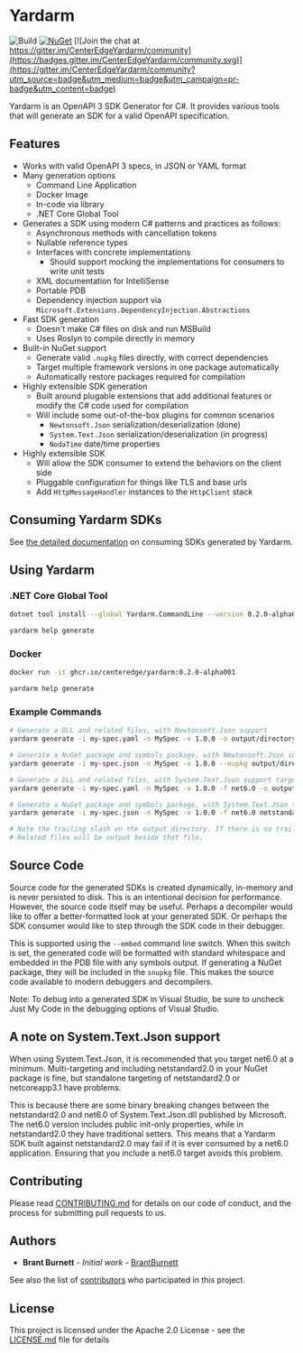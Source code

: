 # Yardarm

![Build](https://github.com/CenterEdge/Yardarm/workflows/Build/badge.svg?branch=main&event=push)
[![NuGet](https://img.shields.io/nuget/dt/Yardarm?label=NuGet&logo=NuGet)](https://www.nuget.org/packages/Yardarm)
[![Join the chat at https://gitter.im/CenterEdgeYardarm/community](https://badges.gitter.im/CenterEdgeYardarm/community.svg)](https://gitter.im/CenterEdgeYardarm/community?utm_source=badge&utm_medium=badge&utm_campaign=pr-badge&utm_content=badge)

Yardarm is an OpenAPI 3 SDK Generator for C#. It provides various tools that will generate an SDK for a valid OpenAPI specification.

## Features

- Works with valid OpenAPI 3 specs, in JSON or YAML format
- Many generation options
  - Command Line Application
  - Docker Image
  - In-code via library
  - .NET Core Global Tool
- Generates a SDK using modern C# patterns and practices as follows:
  - Asynchronous methods with cancellation tokens
  - Nullable reference types
  - Interfaces with concrete implementations
    - Should support mocking the implementations for consumers to write unit tests
  - XML documentation for IntelliSense
  - Portable PDB
  - Dependency injection support via `Microsoft.Extensions.DependencyInjection.Abstractions`
- Fast SDK generation
  - Doesn't make C# files on disk and run MSBuild
  - Uses Roslyn to compile directly in memory
- Built-in NuGet support
  - Generate valid `.nupkg` files directly, with correct dependencies
  - Target multiple framework versions in one package automatically
  - Automatically restore packages required for compilation
- Highly extensible SDK generation
  - Built around plugable extensions that add additional features or modify the C# code used for compilation
  - Will include some out-of-the-box plugins for common scenarios
    - `Newtonsoft.Json` serialization/deserialization (done)
    - `System.Text.Json` serialization/deserialization (in progress)
    - `NodaTime` date/time properties
- Highly extensible SDK
  - Will allow the SDK consumer to extend the behaviors on the client side
  - Pluggable configuration for things like TLS and base urls
  - Add `HttpMessageHandler` instances to the `HttpClient` stack

## Consuming Yardarm SDKs

See [the detailed documentation](./docs/consuming) on consuming SDKs generated by Yardarm.

## Using Yardarm

### .NET Core Global Tool

```sh
dotnet tool install --global Yardarm.CommandLine --version 0.2.0-alpha001

yardarm help generate
```

### Docker

```sh
docker run -it ghcr.io/centeredge/yardarm:0.2.0-alpha001

yardarm help generate
```

### Example Commands

```sh
# Generate a DLL and related files, with Newtonsoft.Json support
yardarm generate -i my-spec.yaml -n MySpec -v 1.0.0 -o output/directory/ -x Yardarm.NewtonsoftJson

# Generate a NuGet package and symbols package, with Newtonsoft.Json support
yardarm generate -i my-spec.json -n MySpec -v 1.0.0 --nupkg output/directory/ -x Yardarm.NewtonsoftJson

# Generate a DLL and related files, with System.Text.Json support targeting net6.0
yardarm generate -i my-spec.yaml -n MySpec -v 1.0.0 -f net6.0 -o output/directory/ -x Yardarm.SystemTextJson

# Generate a NuGet package and symbols package, with System.Text.Json support targeting net6.0 and netstandard2.0
yardarm generate -i my-spec.json -n MySpec -v 1.0.0 -f net6.0 netstandard2.0 --nupkg output/directory/ -x Yardarm.SystemTextJson

# Note the trailing slash on the output directory. If there is no trailing slash, it is assumed to be a DLL or nupkg file name.
# Related files will be output beside that file.
```

## Source Code

Source code for the generated SDKs is created dynamically, in-memory and is never persisted
to disk. This is an intentional decision for performance. However, the source code itself
may be useful. Perhaps a decompiler would like to offer a better-formatted look at your
generated SDK. Or perhaps the SDK consumer would like to step through the SDK code in their
debugger.

This is supported using the `--embed` command line switch. When this switch is set, the generated
code will be formatted with standard whitespace and embedded in the PDB file with any symbols
output. If generating a NuGet package, they will be included in the `snupkg` file. This makes
the source code available to modern debuggers and decompilers.

Note: To debug into a generated SDK in Visual Studio, be sure to uncheck Just My Code in the
debugging options of Visual Studio.

## A note on System.Text.Json support

When using System.Text.Json, it is recommended that you target net6.0 at a minimum. Multi-targeting and including
netstandard2.0 in your NuGet package is fine, but standalone targeting of netstandard2.0 or netcoreapp3.1 have problems.

This is because there are some binary breaking changes between the netstandard2.0 and net6.0 of System.Text.Json.dll
published by Microsoft. The net6.0 version includes public init-only properties, while in netstandard2.0 they have
traditional setters. This means that a Yardarm SDK built against netstandard2.0 may fail if it is ever consumed by a
net6.0 application. Ensuring that you include a net6.0 target avoids this problem.

## Contributing

Please read [CONTRIBUTING.md](CONTRIBUTING.md) for details on our code of conduct, and the process for submitting pull requests to us.

## Authors

* **Brant Burnett** - *Initial work* - [BrantBurnett](https://github.com/brantburnett)

See also the list of [contributors](https://github.com/CenterEdge/Yardarm/graphs/contributors) who participated in this project.

## License

This project is licensed under the Apache 2.0 License - see the [LICENSE.md](LICENSE.md) file for details
